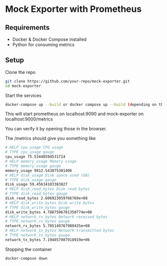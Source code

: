 # Mock Exporter with Prometheus

## Requirements

* Docker & Docker Compose installed
* Python for consuming metrics

## Setup

Clone the repo

```sh
git clone https://github.com/your-repo/mock-exporter.git
cd mock-exporter
```

Start the services

```sh
docker-compose up --build or docker compose up --build (depending on the version of docker compose installed)
```

This will start prometheus on localhost:9090 and mock-exporter on localhost:9000/metrics

You can verify it by opening those in the browser.

The /metrics should give you something like

```sh
# HELP cpu_usage CPU usage
# TYPE cpu_usage gauge
cpu_usage 75.53448594531714
# HELP memory_usage Memory usage
# TYPE memory_usage gauge
memory_usage 9812.543875301406
# HELP disk_usage Disk space used (GB)
# TYPE disk_usage gauge
disk_usage 59.45634103383827
# HELP disk_read_bytes Disk read bytes
# TYPE disk_read_bytes gauge
disk_read_bytes 2.606923959766769e+08
# HELP disk_write_bytes Disk write bytes
# TYPE disk_write_bytes gauge
disk_write_bytes 4.7887506781350774e+08
# HELP network_rx_bytes Network received bytes
# TYPE network_rx_bytes gauge
network_rx_bytes 5.705149767980435e+08
# HELP network_tx_bytes Network transmitted bytes
# TYPE network_tx_bytes gauge
network_tx_bytes 7.194857987918919e+06
```

Stopping the container

```sh
docker-compose down
```
